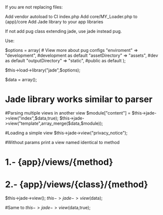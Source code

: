 If you are not replacing files:

Add vendor autoload to CI index.php
Add core/MY_Loader.php to {app}/core
Add Jade library to your app libraries

If not add pug class extending jade, use jade instead pug.


Use:

$options = array(
    # View more about pug configs
    "enviroment" => "development", #development as default
    "assetDirectory" => "assets", #dev as default
    "outputDirectory" => "static", #public as default
);

$this->load->library("jade",$options);

$data = array();

# Jade library works similar to parser

#Parsing multiple views in another view
$module["content"] = $this->jade->view("index",$data,true);
$this->jade->view("template",array_merge($data,$module));

#Loading a simple view
$this->jade->view("privacy_notice");

#Without params print a view named identical to method 
# 1.- {app}/views/{method}
# 2.- {app}/views/{class}/{method}

$this->jade->view();
$this->jade->view($data);

#Same to
$this->jade->view($data,true);

